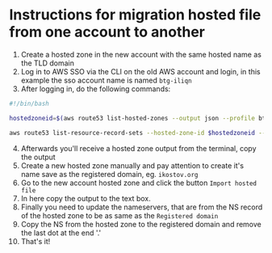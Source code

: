 # Instructions for migration hosted file from one account to another

1. Create a hosted zone in the new account with the same hosted name as the TLD domain
2. Log in to AWS SSO via the CLI on the old AWS account and login, in this example the sso account name is named `btg-iliqn`
3. After logging in, do the following commands:

```bash
#!/bin/bash

hostedzoneid=$(aws route53 list-hosted-zones --output json --profile btg-iliqn | jq -r ".HostedZones[] | select(.Name == \"ikostov.org.\") | .Id" | cut -d'/' -f3)

aws route53 list-resource-record-sets --hosted-zone-id $hostedzoneid --profile btg-iliqn --output json | jq -jr '.ResourceRecordSets[] | "\(.Name) \t\(.TTL) \t\(.Type) \t\(.ResourceRecords[]?.Value)\n"'
```

4. Afterwards you'll receive a hosted zone output from the terminal, copy the output
5. Create a new hosted zone manually and pay attention to create it's name save as the registered domain, eg. `ikostov.org`
6. Go to the new account hosted zone and click the button `Import hosted file`
7. In here copy the output to the text box.
8. Finally you need to update the nameservers, that are from the NS record of the hosted zone to be as same as the `Registered domain`
9. Copy the NS from the hosted zone to the registered domain and remove the last dot at the end '.'
10. That's it!
